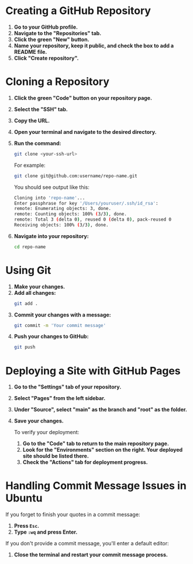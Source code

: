 
# Creating a GitHub Repository

1. **Go to your GitHub profile.**
2. **Navigate to the "Repositories" tab.**
3. **Click the green "New" button.**
4. **Name your repository, keep it public, and check the box to add a README file.**
5. **Click "Create repository".**

# Cloning a Repository

1. **Click the green "Code" button on your repository page.**
2. **Select the "SSH" tab.**
3. **Copy the URL.**
4. **Open your terminal and navigate to the desired directory.**
5. **Run the command:**
   ```bash
   git clone <your-ssh-url>
   ```
   For example:
   ```bash
   git clone git@github.com:username/repo-name.git
   ```

   You should see output like this:
   ```bash
   Cloning into 'repo-name'...
   Enter passphrase for key '/Users/youruser/.ssh/id_rsa':
   remote: Enumerating objects: 3, done.
   remote: Counting objects: 100% (3/3), done.
   remote: Total 3 (delta 0), reused 0 (delta 0), pack-reused 0
   Receiving objects: 100% (3/3), done.
   ```

6. **Navigate into your repository:**
   ```bash
   cd repo-name
   ```

# Using Git

1. **Make your changes.**
2. **Add all changes:**
   ```bash
   git add .
   ```
3. **Commit your changes with a message:**
   ```bash
   git commit -m 'Your commit message'
   ```
4. **Push your changes to GitHub:**
   ```bash
   git push
   ```

# Deploying a Site with GitHub Pages

1. **Go to the "Settings" tab of your repository.**
2. **Select "Pages" from the left sidebar.**
3. **Under "Source", select "main" as the branch and "root" as the folder.**
4. **Save your changes.**

   To verify your deployment:
   1. **Go to the "Code" tab to return to the main repository page.**
   2. **Look for the "Environments" section on the right. Your deployed site should be listed there.**
   3. **Check the "Actions" tab for deployment progress.**

# Handling Commit Message Issues in Ubuntu

If you forget to finish your quotes in a commit message:

1. **Press `Esc`.**
2. **Type `:wq` and press Enter.**

If you don't provide a commit message, you'll enter a default editor:

1. **Close the terminal and restart your commit message process.**